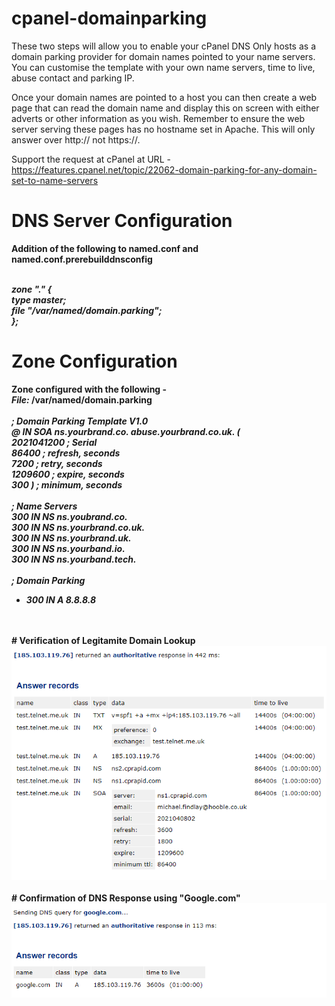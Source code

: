 # cpanel-domainparking
These two steps will allow you to enable your cPanel DNS Only hosts as a domain parking provider for domain names pointed to your name servers. You can customise the template with your own name servers, time to live, abuse contact and parking IP.

Once your domain names are pointed to a host you can then create a web page that can read the domain name and display this on screen with either adverts or other information as you wish. Remember to ensure the web server serving these pages has no hostname set in Apache. This will only answer over http:// not https://.

Support the request at cPanel at URL -
https://features.cpanel.net/topic/22062-domain-parking-for-any-domain-set-to-name-servers

# DNS Server Configuration
<b>Addition of the following to named.conf and named.conf.prerebuilddnsconfig<b>

<br>
<i>zone "." {<br>
type master;<br>
file "/var/named/domain.parking";<br>
};</i><br>

# Zone Configuration
<b>Zone configured with the following -</b><br>
<i>File:</i> /var/named/domain.parking
<br><br>
<i>; Domain Parking Template V1.0<br>
@ IN SOA ns.yourbrand.co. abuse.yourbrand.co.uk. (<br>
2021041200 ; Serial<br>
86400 ; refresh, seconds<br>
7200 ; retry, seconds<br>
1209600 ; expire, seconds<br>
300 ) ; minimum, seconds<br>
<br>
; Name Servers<br>
300 IN NS ns.youbrand.co.<br>
300 IN NS ns.yourbrand.co.uk.<br>
300 IN NS ns.yourbrand.uk.<br>
300 IN NS ns.yourband.io.<br>
300 IN NS ns.yourband.tech.<br>
<br>
; Domain Parking<br>
* 300 IN A 8.8.8.8<br></i>
<br>
<br>
# Verification of Legitamite Domain Lookup<br>
<img src="https://raw.githubusercontent.com/1ClickServicesLtd/cpanel-domainparking/main/Verify.png">
<br>
<br>
# Confirmation of DNS Response using "Google.com"<br>
<img src="https://raw.githubusercontent.com/1ClickServicesLtd/cpanel-domainparking/main/Lookup.png">
